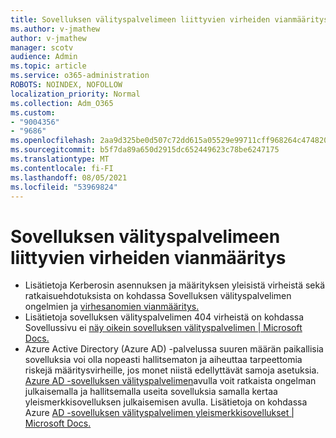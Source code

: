 ```yaml
---
title: Sovelluksen välityspalvelimeen liittyvien virheiden vianmääritys
ms.author: v-jmathew
author: v-jmathew
manager: scotv
audience: Admin
ms.topic: article
ms.service: o365-administration
ROBOTS: NOINDEX, NOFOLLOW
localization_priority: Normal
ms.collection: Adm_O365
ms.custom:
- "9004356"
- "9686"
ms.openlocfilehash: 2aa9d325be0d507c72dd615a05529e99711cff968264c474820625f8fcc65bdc
ms.sourcegitcommit: b5f7da89a650d2915dc652449623c78be6247175
ms.translationtype: MT
ms.contentlocale: fi-FI
ms.lasthandoff: 08/05/2021
ms.locfileid: "53969824"
---
```

# <a name="troubleshoot-errors-related-to-application-proxy"></a>Sovelluksen välityspalvelimeen liittyvien virheiden vianmääritys

- Lisätietoja Kerberosin asennuksen ja määrityksen yleisistä virheistä sekä ratkaisuehdotuksista on kohdassa Sovelluksen välityspalvelimen ongelmien ja [virhesanomien vianmääritys.](https://docs.microsoft.com/azure/active-directory/manage-apps/application-proxy-troubleshoot#kerberos-errors)
- Lisätietoja sovelluksen välityspalvelimen 404 virheistä on kohdassa Sovellussivu ei [näy oikein sovelluksen välityspalvelimen | Microsoft Docs.](https://docs.microsoft.com/azure/active-directory/manage-apps/application-proxy-page-appearance-broken-problem)
- Azure Active Directory (Azure AD) -palvelussa suuren määrän paikallisia sovelluksia voi olla nopeasti hallitsematon ja aiheuttaa tarpeettomia riskejä määritysvirheille, jos monet niistä edellyttävät samoja asetuksia. [Azure AD -sovelluksen välityspalvelimen](https://docs.microsoft.com/azure/active-directory/manage-apps/application-proxy)avulla voit ratkaista ongelman julkaisemalla ja hallitsemalla useita sovelluksia samalla kertaa yleismerkkisovelluksen julkaisemisen avulla. Lisätietoja on kohdassa Azure [AD -sovelluksen välityspalvelimen yleismerkkisovellukset | Microsoft Docs.](https://docs.microsoft.com/azure/active-directory/manage-apps/application-proxy-wildcard)
